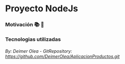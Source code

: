 # Proyecto NodeJs
#####  ####

### Motivación :books: :muscle:
> 

### Tecnologias utilizadas


###### *By: Deimer Olea - GitRepository: https://github.com/DeimerOlea/AplicacionProductos.git*

